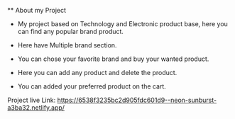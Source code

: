** About my Project

* My project based on Technology and Electronic product base, here you can find any popular brand product.

* Here have Multiple brand section.

* You can chose your favorite brand and buy your wanted product.

* Here you can add any product and delete the product.

* You can added your preferred product on the cart. 


Project live Link: https://6538f3235bc2d905fdc601d9--neon-sunburst-a3ba32.netlify.app/

